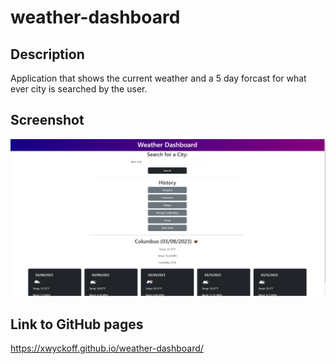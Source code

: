 # weather-dashboard
## Description
Application that shows the current weather and a 5 day forcast for what ever city is searched by the user.

## Screenshot

![Screenshot](/assets/images/Screenshot%202023-03-08%20001631.png)

## Link to GitHub pages

https://xwyckoff.github.io/weather-dashboard/
